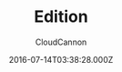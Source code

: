 ---
title: Edition
github: https://github.com/CloudCannon/edition-jekyll-template
demo: https://long-pig.cloudvent.net/
author: CloudCannon
ssg:
  - Jekyll
cms:
  - Markdown
date: 2016-07-14T03:38:28.000Z
description: ':books: Product documentation template for Jekyll'
draft: true
publish_date: '2016-07-14T03:38:28Z'
update_date: '2022-12-05T02:49:05Z'
github_star: 316
github_fork: 268
---